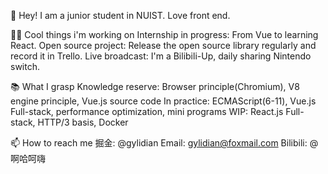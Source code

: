 👋 Hey!
I am a junior student in NUIST. Love front end.

👨‍💻 Cool things i'm working on
Internship in progress: From Vue to learning React.
Open source project: Release the open source library regularly and record it in Trello.
Live broadcast: I'm a Bilibili-Up, daily sharing Nintendo switch.

📚 What I grasp
Knowledge reserve: Browser principle(Chromium), V8 engine principle, Vue.js source code
In practice: ECMAScript(6-11), Vue.js Full-stack, performance optimization, mini programs
WIP: React.js Full-stack, HTTP/3 basis, Docker

📫 How to reach me
掘金: @gylidian
Email: gylidian@foxmail.com
Bilibili: @啊哈呵嗨

<!--
**gylidian/gylidian** is a ✨ _special_ ✨ repository because its `README.md` (this file) appears on your GitHub profile.

Here are some ideas to get you started:

- 🔭 I’m currently working on ...
- 🌱 I’m currently learning ...
- 👯 I’m looking to collaborate on ...
- 🤔 I’m looking for help with ...
- 💬 Ask me about ...
- 📫 How to reach me: ...
- 😄 Pronouns: ...
- ⚡ Fun fact: ...
-->
